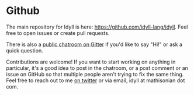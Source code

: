 
# Github

The main repository for Idyll is here: https://github.com/idyll-lang/idyll. Feel free to
open issues or create pull requests.

There is also a [public chatroom on Gitter](https://gitter.im/idyll-lang/Lobby) if you'd like to say "Hi!" or
ask a quick question.

Contributions are welcome! If you want to start working on anything in particular, it's a good idea to
post in the chatroom, or a post comment or an issue on GitHub so that multiple people aren't trying to fix the same thing. Feel
free to reach out to me [on twitter](https://twitter.com/mathisonian) or via email, idyll at mathisonian dot com.
